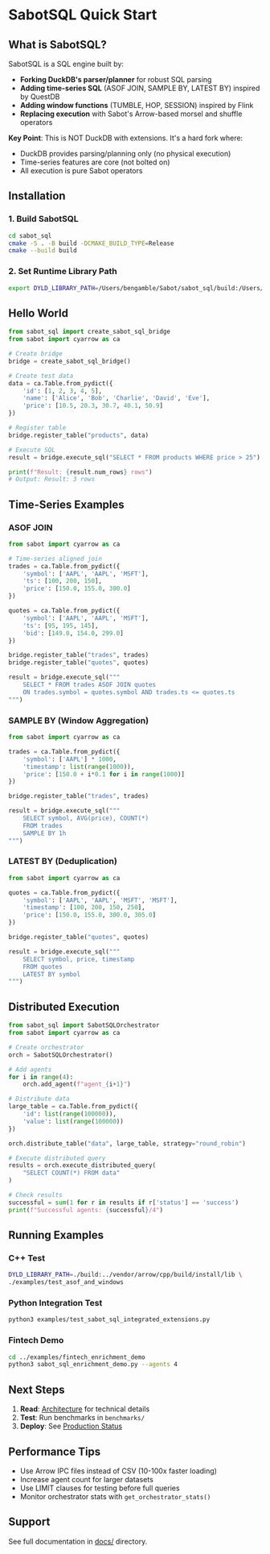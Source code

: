 # SabotSQL Quick Start

## What is SabotSQL?

SabotSQL is a SQL engine built by:
- **Forking DuckDB's parser/planner** for robust SQL parsing
- **Adding time-series SQL** (ASOF JOIN, SAMPLE BY, LATEST BY) inspired by QuestDB
- **Adding window functions** (TUMBLE, HOP, SESSION) inspired by Flink
- **Replacing execution** with Sabot's Arrow-based morsel and shuffle operators

**Key Point**: This is NOT DuckDB with extensions. It's a hard fork where:
- DuckDB provides parsing/planning only (no physical execution)
- Time-series features are core (not bolted on)
- All execution is pure Sabot operators

## Installation

### 1. Build SabotSQL

```bash
cd sabot_sql
cmake -S . -B build -DCMAKE_BUILD_TYPE=Release
cmake --build build
```

### 2. Set Runtime Library Path

```bash
export DYLD_LIBRARY_PATH=/Users/bengamble/Sabot/sabot_sql/build:/Users/bengamble/Sabot/vendor/arrow/cpp/build/install/lib:$DYLD_LIBRARY_PATH
```

## Hello World

```python
from sabot_sql import create_sabot_sql_bridge
from sabot import cyarrow as ca

# Create bridge
bridge = create_sabot_sql_bridge()

# Create test data
data = ca.Table.from_pydict({
    'id': [1, 2, 3, 4, 5],
    'name': ['Alice', 'Bob', 'Charlie', 'David', 'Eve'],
    'price': [10.5, 20.3, 30.7, 40.1, 50.9]
})

# Register table
bridge.register_table("products", data)

# Execute SQL
result = bridge.execute_sql("SELECT * FROM products WHERE price > 25")

print(f"Result: {result.num_rows} rows")
# Output: Result: 3 rows
```

## Time-Series Examples

### ASOF JOIN

```python
from sabot import cyarrow as ca

# Time-series aligned join
trades = ca.Table.from_pydict({
    'symbol': ['AAPL', 'AAPL', 'MSFT'],
    'ts': [100, 200, 150],
    'price': [150.0, 155.0, 300.0]
})

quotes = ca.Table.from_pydict({
    'symbol': ['AAPL', 'AAPL', 'MSFT'],
    'ts': [95, 195, 145],
    'bid': [149.0, 154.0, 299.0]
})

bridge.register_table("trades", trades)
bridge.register_table("quotes", quotes)

result = bridge.execute_sql("""
    SELECT * FROM trades ASOF JOIN quotes 
    ON trades.symbol = quotes.symbol AND trades.ts <= quotes.ts
""")
```

### SAMPLE BY (Window Aggregation)

```python
from sabot import cyarrow as ca

trades = ca.Table.from_pydict({
    'symbol': ['AAPL'] * 1000,
    'timestamp': list(range(1000)),
    'price': [150.0 + i*0.1 for i in range(1000)]
})

bridge.register_table("trades", trades)

result = bridge.execute_sql("""
    SELECT symbol, AVG(price), COUNT(*) 
    FROM trades 
    SAMPLE BY 1h
""")
```

### LATEST BY (Deduplication)

```python
from sabot import cyarrow as ca

quotes = ca.Table.from_pydict({
    'symbol': ['AAPL', 'AAPL', 'MSFT', 'MSFT'],
    'timestamp': [100, 200, 150, 250],
    'price': [150.0, 155.0, 300.0, 305.0]
})

bridge.register_table("quotes", quotes)

result = bridge.execute_sql("""
    SELECT symbol, price, timestamp 
    FROM quotes 
    LATEST BY symbol
""")
```

## Distributed Execution

```python
from sabot_sql import SabotSQLOrchestrator
from sabot import cyarrow as ca

# Create orchestrator
orch = SabotSQLOrchestrator()

# Add agents
for i in range(4):
    orch.add_agent(f"agent_{i+1}")

# Distribute data
large_table = ca.Table.from_pydict({
    'id': list(range(100000)),
    'value': list(range(100000))
})

orch.distribute_table("data", large_table, strategy="round_robin")

# Execute distributed query
results = orch.execute_distributed_query(
    "SELECT COUNT(*) FROM data"
)

# Check results
successful = sum(1 for r in results if r['status'] == 'success')
print(f"Successful agents: {successful}/4")
```

## Running Examples

### C++ Test
```bash
DYLD_LIBRARY_PATH=./build:../vendor/arrow/cpp/build/install/lib \
./examples/test_asof_and_windows
```

### Python Integration Test
```bash
python3 examples/test_sabot_sql_integrated_extensions.py
```

### Fintech Demo
```bash
cd ../examples/fintech_enrichment_demo
python3 sabot_sql_enrichment_demo.py --agents 4
```

## Next Steps

1. **Read**: [Architecture](docs/ARCHITECTURE.md) for technical details
2. **Test**: Run benchmarks in `benchmarks/`
3. **Deploy**: See [Production Status](docs/PRODUCTION_STATUS.md)

## Performance Tips

- Use Arrow IPC files instead of CSV (10-100x faster loading)
- Increase agent count for larger datasets
- Use LIMIT clauses for testing before full queries
- Monitor orchestrator stats with `get_orchestrator_stats()`

## Support

See full documentation in [docs/](docs/) directory.

